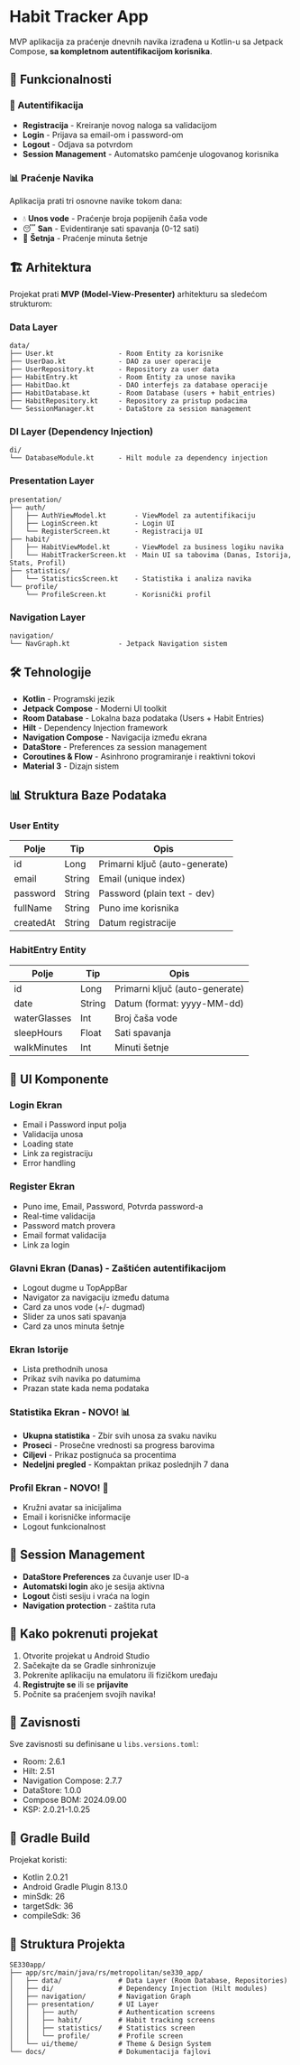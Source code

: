 # Habit Tracker App

MVP aplikacija za praćenje dnevnih navika izrađena u Kotlin-u sa Jetpack Compose, **sa kompletnom autentifikacijom korisnika**.

## 📱 Funkcionalnosti

### 🔐 Autentifikacija
- **Registracija** - Kreiranje novog naloga sa validacijom
- **Login** - Prijava sa email-om i password-om
- **Logout** - Odjava sa potvrdom
- **Session Management** - Automatsko pamćenje ulogovanog korisnika

### 📊 Praćenje Navika
Aplikacija prati tri osnovne navike tokom dana:
- 💧 **Unos vode** - Praćenje broja popijenih čaša vode
- 😴 **San** - Evidentiranje sati spavanja (0-12 sati)
- 🚶 **Šetnja** - Praćenje minuta šetnje

## 🏗️ Arhitektura

Projekat prati **MVP (Model-View-Presenter)** arhitekturu sa sledećom strukturom:

### Data Layer
```
data/
├── User.kt                - Room Entity za korisnike
├── UserDao.kt             - DAO za user operacije
├── UserRepository.kt      - Repository za user data
├── HabitEntry.kt          - Room Entity za unose navika
├── HabitDao.kt            - DAO interfejs za database operacije
├── HabitDatabase.kt       - Room Database (users + habit_entries)
├── HabitRepository.kt     - Repository za pristup podacima
└── SessionManager.kt      - DataStore za session management
```

### DI Layer (Dependency Injection)
```
di/
└── DatabaseModule.kt      - Hilt module za dependency injection
```

### Presentation Layer
```
presentation/
├── auth/
│   ├── AuthViewModel.kt       - ViewModel za autentifikaciju
│   ├── LoginScreen.kt         - Login UI
│   └── RegisterScreen.kt      - Registracija UI
├── habit/
│   ├── HabitViewModel.kt      - ViewModel za business logiku navika
│   └── HabitTrackerScreen.kt  - Main UI sa tabovima (Danas, Istorija, Stats, Profil)
├── statistics/
│   └── StatisticsScreen.kt    - Statistika i analiza navika
└── profile/
    └── ProfileScreen.kt       - Korisnički profil
```

### Navigation Layer
```
navigation/
└── NavGraph.kt            - Jetpack Navigation sistem
```

## 🛠️ Tehnologije

- **Kotlin** - Programski jezik
- **Jetpack Compose** - Moderni UI toolkit
- **Room Database** - Lokalna baza podataka (Users + Habit Entries)
- **Hilt** - Dependency Injection framework
- **Navigation Compose** - Navigacija između ekrana
- **DataStore** - Preferences za session management
- **Coroutines & Flow** - Asinhrono programiranje i reaktivni tokovi
- **Material 3** - Dizajn sistem

## 📊 Struktura Baze Podataka

### User Entity
| Polje     | Tip    | Opis                           |
|-----------|--------|--------------------------------|
| id        | Long   | Primarni ključ (auto-generate) |
| email     | String | Email (unique index)           |
| password  | String | Password (plain text - dev)    |
| fullName  | String | Puno ime korisnika            |
| createdAt | String | Datum registracije            |

### HabitEntry Entity
| Polje        | Tip    | Opis                          |
|--------------|--------|-------------------------------|
| id           | Long   | Primarni ključ (auto-generate)|
| date         | String | Datum (format: yyyy-MM-dd)    |
| waterGlasses | Int    | Broj čaša vode                |
| sleepHours   | Float  | Sati spavanja                 |
| walkMinutes  | Int    | Minuti šetnje                 |

## 🎨 UI Komponente

### Login Ekran
- Email i Password input polja
- Validacija unosa
- Loading state
- Link za registraciju
- Error handling

### Register Ekran
- Puno ime, Email, Password, Potvrda password-a
- Real-time validacija
- Password match provera
- Email format validacija
- Link za login

### Glavni Ekran (Danas) - Zaštićen autentifikacijom
- Logout dugme u TopAppBar
- Navigator za navigaciju između datuma
- Card za unos vode (+/- dugmad)
- Slider za unos sati spavanja
- Card za unos minuta šetnje

### Ekran Istorije
- Lista prethodnih unosa
- Prikaz svih navika po datumima
- Prazan state kada nema podataka

### Statistika Ekran - NOVO! 📊
- **Ukupna statistika** - Zbir svih unosa za svaku naviku
- **Proseci** - Prosečne vrednosti sa progress barovima
- **Ciljevi** - Prikaz postignuća sa procentima
- **Nedeljni pregled** - Kompaktan prikaz poslednjih 7 dana

### Profil Ekran - NOVO! 👤
- Kružni avatar sa inicijalima
- Email i korisničke informacije
- Logout funkcionalnost

## 🔐 Session Management

- **DataStore Preferences** za čuvanje user ID-a
- **Automatski login** ako je sesija aktivna
- **Logout** čisti sesiju i vraća na login
- **Navigation protection** - zaštita ruta

## 🚀 Kako pokrenuti projekat

1. Otvorite projekat u Android Studio
2. Sačekajte da se Gradle sinhronizuje
3. Pokrenite aplikaciju na emulatoru ili fizičkom uređaju
4. **Registrujte se** ili se **prijavite**
5. Počnite sa praćenjem svojih navika!

## 📝 Zavisnosti

Sve zavisnosti su definisane u `libs.versions.toml`:
- Room: 2.6.1
- Hilt: 2.51
- Navigation Compose: 2.7.7
- DataStore: 1.0.0
- Compose BOM: 2024.09.00
- KSP: 2.0.21-1.0.25

## 🔧 Gradle Build

Projekat koristi:
- Kotlin 2.0.21
- Android Gradle Plugin 8.13.0
- minSdk: 26
- targetSdk: 36
- compileSdk: 36






## 📁 Struktura Projekta

```
SE330app/
├── app/src/main/java/rs/metropolitan/se330_app/
│   ├── data/              # Data Layer (Room Database, Repositories)
│   ├── di/                # Dependency Injection (Hilt modules)
│   ├── navigation/        # Navigation Graph
│   ├── presentation/      # UI Layer
│   │   ├── auth/          # Authentication screens
│   │   ├── habit/         # Habit tracking screens
│   │   ├── statistics/    # Statistics screen
│   │   └── profile/       # Profile screen
│   └── ui/theme/          # Theme & Design System
└── docs/                  # Dokumentacija fajlovi
``` 
